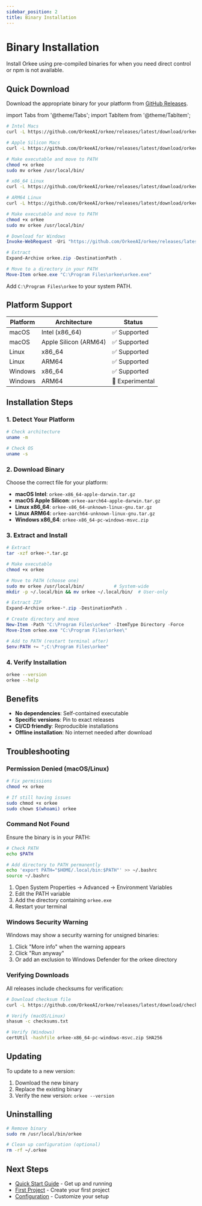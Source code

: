 ```yaml
---
sidebar_position: 2
title: Binary Installation
---
```


# Binary Installation

Install Orkee using pre-compiled binaries for when you need direct control or npm is not available.

## Quick Download

Download the appropriate binary for your platform from [GitHub Releases](https://github.com/OrkeeAI/orkee/releases/latest).

import Tabs from '@theme/Tabs';
import TabItem from '@theme/TabItem';

<Tabs>
<TabItem value="macos" label="macOS" default>

```bash
# Intel Macs
curl -L https://github.com/OrkeeAI/orkee/releases/latest/download/orkee-x86_64-apple-darwin.tar.gz | tar xz

# Apple Silicon Macs  
curl -L https://github.com/OrkeeAI/orkee/releases/latest/download/orkee-aarch64-apple-darwin.tar.gz | tar xz

# Make executable and move to PATH
chmod +x orkee
sudo mv orkee /usr/local/bin/
```

</TabItem>
<TabItem value="linux" label="Linux">

```bash
# x86_64 Linux
curl -L https://github.com/OrkeeAI/orkee/releases/latest/download/orkee-x86_64-unknown-linux-gnu.tar.gz | tar xz

# ARM64 Linux
curl -L https://github.com/OrkeeAI/orkee/releases/latest/download/orkee-aarch64-unknown-linux-gnu.tar.gz | tar xz

# Make executable and move to PATH
chmod +x orkee
sudo mv orkee /usr/local/bin/
```

</TabItem>
<TabItem value="windows" label="Windows">

```powershell
# Download for Windows
Invoke-WebRequest -Uri "https://github.com/OrkeeAI/orkee/releases/latest/download/orkee-x86_64-pc-windows-msvc.zip" -OutFile "orkee.zip"

# Extract
Expand-Archive orkee.zip -DestinationPath .

# Move to a directory in your PATH
Move-Item orkee.exe "C:\Program Files\orkee\orkee.exe"
```

Add `C:\Program Files\orkee` to your system PATH.

</TabItem>
</Tabs>

## Platform Support

| Platform | Architecture | Status |
|----------|--------------|--------|
| macOS | Intel (x86_64) | ✅ Supported |
| macOS | Apple Silicon (ARM64) | ✅ Supported |
| Linux | x86_64 | ✅ Supported |
| Linux | ARM64 | ✅ Supported |
| Windows | x86_64 | ✅ Supported |
| Windows | ARM64 | 🚧 Experimental |

## Installation Steps

### 1. Detect Your Platform

```bash
# Check architecture
uname -m

# Check OS
uname -s
```

### 2. Download Binary

Choose the correct file for your platform:

- **macOS Intel**: `orkee-x86_64-apple-darwin.tar.gz`
- **macOS Apple Silicon**: `orkee-aarch64-apple-darwin.tar.gz`
- **Linux x86_64**: `orkee-x86_64-unknown-linux-gnu.tar.gz`
- **Linux ARM64**: `orkee-aarch64-unknown-linux-gnu.tar.gz`
- **Windows x86_64**: `orkee-x86_64-pc-windows-msvc.zip`

### 3. Extract and Install

<Tabs>
<TabItem value="unix" label="macOS/Linux" default>

```bash
# Extract
tar -xzf orkee-*.tar.gz

# Make executable
chmod +x orkee

# Move to PATH (choose one)
sudo mv orkee /usr/local/bin/           # System-wide
mkdir -p ~/.local/bin && mv orkee ~/.local/bin/  # User-only
```

</TabItem>
<TabItem value="windows" label="Windows">

```powershell
# Extract ZIP
Expand-Archive orkee-*.zip -DestinationPath .

# Create directory and move
New-Item -Path "C:\Program Files\orkee" -ItemType Directory -Force
Move-Item orkee.exe "C:\Program Files\orkee\"

# Add to PATH (restart terminal after)
$env:PATH += ";C:\Program Files\orkee"
```

</TabItem>
</Tabs>

### 4. Verify Installation

```bash
orkee --version
orkee --help
```

## Benefits

- **No dependencies**: Self-contained executable
- **Specific versions**: Pin to exact releases
- **CI/CD friendly**: Reproducible installations
- **Offline installation**: No internet needed after download

## Troubleshooting

### Permission Denied (macOS/Linux)

```bash
# Fix permissions
chmod +x orkee

# If still having issues
sudo chmod +x orkee
sudo chown $(whoami) orkee
```

### Command Not Found

Ensure the binary is in your PATH:

<Tabs>
<TabItem value="unix" label="macOS/Linux" default>

```bash
# Check PATH
echo $PATH

# Add directory to PATH permanently
echo 'export PATH="$HOME/.local/bin:$PATH"' >> ~/.bashrc
source ~/.bashrc
```

</TabItem>
<TabItem value="windows" label="Windows">

1. Open System Properties → Advanced → Environment Variables
2. Edit the PATH variable
3. Add the directory containing `orkee.exe`
4. Restart your terminal

</TabItem>
</Tabs>

### Windows Security Warning

Windows may show a security warning for unsigned binaries:

1. Click "More info" when the warning appears
2. Click "Run anyway"
3. Or add an exclusion to Windows Defender for the orkee directory

### Verifying Downloads

All releases include checksums for verification:

```bash
# Download checksum file
curl -L https://github.com/OrkeeAI/orkee/releases/latest/download/checksums.txt

# Verify (macOS/Linux)
shasum -c checksums.txt

# Verify (Windows)
certUtil -hashfile orkee-x86_64-pc-windows-msvc.zip SHA256
```

## Updating

To update to a new version:

1. Download the new binary
2. Replace the existing binary
3. Verify the new version: `orkee --version`

## Uninstalling

```bash
# Remove binary
sudo rm /usr/local/bin/orkee

# Clean up configuration (optional)
rm -rf ~/.orkee
```

## Next Steps

- [Quick Start Guide](../quick-start) - Get up and running
- [First Project](../first-project) - Create your first project
- [Configuration](../../configuration/environment-variables) - Customize your setup